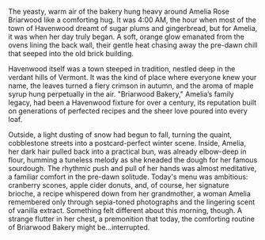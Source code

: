 The yeasty, warm air of the bakery hung heavy around Amelia Rose Briarwood like a comforting hug. It was 4:00 AM, the hour when most of the town of Havenwood dreamt of sugar plums and gingerbread, but for Amelia, it was when her day truly began. A soft, orange glow emanated from the ovens lining the back wall, their gentle heat chasing away the pre-dawn chill that seeped into the old brick building.

Havenwood itself was a town steeped in tradition, nestled deep in the verdant hills of Vermont. It was the kind of place where everyone knew your name, the leaves turned a fiery crimson in autumn, and the aroma of maple syrup hung perpetually in the air. "Briarwood Bakery," Amelia’s family legacy, had been a Havenwood fixture for over a century, its reputation built on generations of perfected recipes and the sheer love poured into every loaf.

Outside, a light dusting of snow had begun to fall, turning the quaint, cobblestone streets into a postcard-perfect winter scene. Inside, Amelia, her dark hair pulled back into a practical bun, was already elbow-deep in flour, humming a tuneless melody as she kneaded the dough for her famous sourdough. The rhythmic push and pull of her hands was almost meditative, a familiar comfort in the pre-dawn solitude. Today's menu was ambitious: cranberry scones, apple cider donuts, and, of course, her signature brioche, a recipe whispered down from her grandmother, a woman Amelia remembered only through sepia-toned photographs and the lingering scent of vanilla extract. Something felt different about this morning, though. A strange flutter in her chest, a premonition that today, the comforting routine of Briarwood Bakery might be…interrupted.
